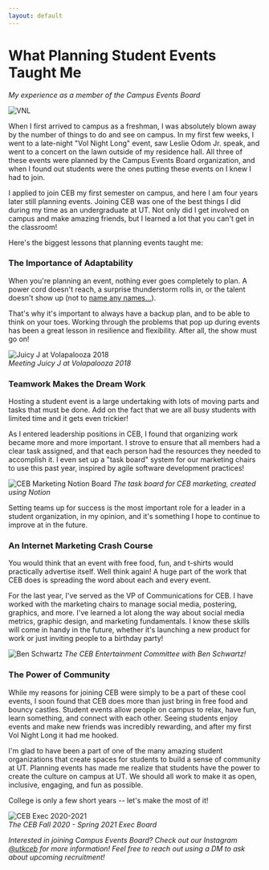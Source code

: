 ```yaml
---
layout: default
---
```

# What Planning Student Events Taught Me

*My experience as a member of the Campus Events Board*

![VNL](/chp-eportfolio/img/vnl.jpg)

When I first arrived to campus as a freshman, I was absolutely blown away by the number of things to do and see on campus. In my first few weeks, I went to a late-night "Vol Night Long" event, saw Leslie Odom Jr. speak, and went to a concert on the lawn outside of my residence hall. All three of these events were planned by the Campus Events Board organization, and when I found out students were the ones putting these events on I knew I had to join.

I applied to join CEB my first semester on campus, and here I am four years later still planning events. Joining CEB was one of the best things I did during my time as an undergraduate at UT. Not only did I get involved on campus and make amazing friends, but I learned a lot that you can't get in the classroom!

Here's the biggest lessons that planning events taught me:

### The Importance of Adaptability

When you're planning an event, nothing ever goes completely to plan. A power cord doesn't reach, a surprise thunderstorm rolls in, or the talent doesn't show up (not to [name any names...](https://open.spotify.com/artist/2cFrymmkijnjDg9SS92EPM)).

That's why it's important to always have a backup plan, and to be able to think on your toes. Working through the problems that pop up during events has been a great lesson in resilience and flexibility. After all, the show must go on!

![Juicy J at Volapalooza 2018](/chp-eportfolio/img/juicy-j.jpg)  
*Meeting Juicy J at Volapalooza 2018*

### Teamwork Makes the Dream Work
Hosting a student event is a large undertaking with lots of moving parts and tasks that must be done. Add on the fact that we are all busy students with limited time and it gets even trickier!

As I entered leadership positions in CEB, I found that organizing work became more and more important. I strove to ensure that all members had a clear task assigned, and that each person had the resources they needed to accomplish it. I even set up a "task board" system for our marketing chairs to use this past year, inspired by agile software development practices!

![CEB Marketing Notion Board](/chp-eportfolio/img/ceb-notion.png)
*The task board for CEB marketing, created using Notion*

Setting teams up for success is the most important role for a leader in a student organization, in my opinion, and it's something I hope to continue to improve at in the future.

### An Internet Marketing Crash Course
You would think that an event with free food, fun, and t-shirts would practically advertise itself. Well think again! A huge part of the work that CEB does is spreading the word about each and every event.

For the last year, I've served as the VP of Communications for CEB. I have worked with the marketing chairs to manage social media, postering, graphics, and more. I've learned a lot along the way about social media metrics, graphic design, and marketing fundamentals. I know these skills will come in handy in the future, whether it's launching a new product for work or just inviting people to a birthday party! 

![Ben Schwartz](/chp-eportfolio/img/ben-schwartz.jpg)
*The CEB Entertainment Committee with Ben Schwartz!*

### The Power of Community
While my reasons for joining CEB were simply to be a part of these cool events, I soon found that CEB does more than just bring in free food and bouncy castles. Student events allow people on campus to relax, have fun, learn something, and connect with each other. Seeing students enjoy events and make new friends was incredibly rewarding, and after my first Vol Night Long it had me hooked.

I'm glad to have been a part of one of the many amazing student organizations that create spaces for students to build a sense of community at UT. Planning events has made me realize that students have the power to create the culture on campus at UT. We should all work to make it as open, inclusive, engaging, and fun as possible.

College is only a few short years -- let's make the most of it!

![CEB Exec 2020-2021](/chp-eportfolio/img/ceb-exec.jpg)  
*The CEB Fall 2020 - Spring 2021 Exec Board*

*Interested in joining Campus Events Board? Check out our Instagram [@utkceb](www.instagram.com/utkceb) for more information! Feel free to reach out using a DM to ask about upcoming recruitment!*